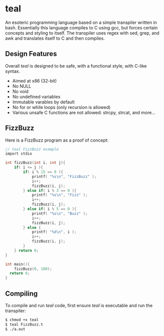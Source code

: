# teal

An esoteric programming language based on a simple transpiler written in bash. Essentially this language compiles to C using gcc, but forces certain concepts and styling to itself. The transpiler uses regex with sed, grep, and awk and translates itself to C and then compiles.

## Design Features

Overall *teal* is designed to be safe, with a functional style, with C-like syntax.

- Aimed at x86 (32-bit)
- No NULL
- No void
- No undefined variables
- Immutable varables by default
- No for or while loops (only recursion is allowed)
- Various unsafe C functions are not allowed: strcpy, strcat, and more...

## FizzBuzz

Here is a FizzBuzz program as a proof of concept:
```C
// teal FizzBuzz example
import stdio

int fizzBuzz(int i, int j){
	if( i <= j ){
		if( i % 15 == 0 ){
			printf( "%s\n", "FizzBuzz" );
			i++;
			fizzBuzz(i, j);
		} else if( i % 3 == 0 ){
			printf( "%s\n", "Fizz" );
			i++;
			fizzBuzz(i, j);
		} else if( i % 5 == 0 ){
			printf( "%s\n", "Buzz" );
			i++;
			fizzBuzz(i, j);
		} else {
			printf( "%d\n", i );
			i++;
			fizzBuzz(i, j);
		}
	} return 0;
}

int main(){
	fizzBuzz(0, 100);
  return 0;
}
```

## Compiling

To compile and run *teal* code, first ensure *teal* is executable and run the transpiler:
```Bash
$ chmod +x teal
$ teal FizzBuzz.t
$ ./a.out
```
